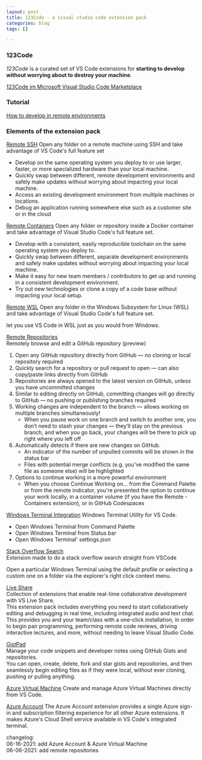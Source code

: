 ```yaml
---
layout: post
title: 123Code - a visual studio code extension pack
categories: blog
tags: []

---
```

### 123Code

_123Code_ is a curated set of VS Code extensions for **starting to develop without worrying about to destroy your machine**.

[123Code im Microsoft Visual Studio Code Marketplace](https://marketplace.visualstudio.com/items?itemName=holgerimbery.123code)

### Tutorial

[How to develop in remote environments](https://the.cognitiveservices.ninja/blog/2021/05/30/visual-studio-code-remote-development.html)

### Elements of the extension pack

[Remote SSH](https://marketplace.visualstudio.com/items?itemName=ms-vscode-remote.remote-ssh)
Open any folder on a remote machine using SSH and take advantage of VS Code's full feature set

* Develop on the same operating system you deploy to or use larger, faster, or more specialized hardware than your local machine.
* Quickly swap between different, remote development environments and safely make updates without worrying about impacting your local machine.
* Access an existing development environment from multiple machines or locations.
* Debug an application running somewhere else such as a customer site or in the cloud

[Remote Containers](https://marketplace.visualstudio.com/items?itemName=ms-vscode-remote.remote-containers)
Open any folder or repository inside a Docker container and take advantage of Visual Studio Code's full feature set.

* Develop with a consistent, easily reproducible toolchain on the same operating system you deploy to.
* Quickly swap between different, separate development environments and safely make updates without worrying about impacting your local machine.
* Make it easy for new team members / contributors to get up and running in a consistent development environment.
* Try out new technologies or clone a copy of a code base without impacting your local setup.

[Remote WSL](https://marketplace.visualstudio.com/items?itemName=ms-vscode-remote.remote-wsl)
Open any folder in the Windows Subsystem for Linux (WSL) and take advantage of Visual Studio Code's full feature set.

let you use VS Code in WSL just as you would from Windows.

[Remote Repositories](https://marketplace.visualstudio.com/items?itemName=GitHub.remotehub-insiders)  
Remotely browse and edit a GitHub repository (preview)

1. Open any GitHub repository directly from GitHub — no cloning or local repository required
2. Quickly search for a repository or pull request to open — can also copy/paste links directly from GitHub
3. Repositories are always opened to the latest version on GitHub, unless you have uncommitted changes
4. Similar to editing directly on GitHub, committing changes will go directly to GitHub — no pushing or publishing branches required
5. Working changes are independent to the branch — allows working on multiple branches simultaneously!
   * When you pause work on one branch and switch to another one, you don’t need to stash your changes — they’ll stay on the previous branch, and when you go back, your changes will be there to pick up right where you left off
6. Automatically detects if there are new changes on GitHub.
   * An indicator of the number of unpulled commits will be shown in the status bar
   * Files with potential merge conflicts (e.g. you've modified the same file as someone else) will be highlighted
7. Options to continue working in a more powerful environment
   * When you choose Continue Working on... from the Command Palette or from the remote indicator, you're presented the option to continue your work locally, in a container volume (if you have the Remote - Containers extension), or in GitHub Codespaces

[Windows Terminal Integration](https://marketplace.visualstudio.com/items?itemName=Tyriar.windows-terminal)
Windows Terminal Utility for VS Code.

* Open Windows Terminal from Command Palette
* Open Windows Terminal from Status bar
* Open Windows Terminal' settings.json

[Stack Overflow Search](https://marketplace.visualstudio.com/items?itemName=gcrev93.StackSearchExt)  
Extension made to do a stack overflow search straight from VSCode

Open a particular Windows Terminal using the default profile or selecting a custom one on a folder via the explorer's right click context menu.

[Live Share](https://marketplace.visualstudio.com/items?itemName=MS-vsliveshare.vsliveshare-pack)  
Collection of extensions that enable real-time collaborative development with VS Live Share.  
This extension pack includes everything you need to start collaboratively editing and debugging in real time, including integrated audio and text chat. This provides you and your team/class with a one-click installation, in order to begin pair programming, performing remote code reviews, driving interactive lectures, and more, without needing to leave Visual Studio Code.

[GistPad](https://marketplace.visualstudio.com/items?itemName=vsls-contrib.gistfs)  
Manage your code snippets and developer notes using GitHub Gists and repositories.  
You can open, create, delete, fork and star gists and repositories, and then seamlessly begin editing files as if they were local, without ever cloning, pushing or pulling anything.

[Azure Virtual Machine](https://marketplace.visualstudio.com/items?itemName=ms-azuretools.vscode-azurevirtualmachines)
Create and manage Azure Virtual Machines directly from VS Code.

[Azure Account](https://marketplace.visualstudio.com/items?itemName=ms-vscode.azure-account)
The Azure Account extension provides a single Azure sign-in and subscription filtering experience for all other Azure extensions. It makes Azure's Cloud Shell service available in VS Code's integrated terminal.

changelog:  
06-16-2021: add Azure Account & Azure Virtual Machine  
06-06-2021: add remote repositories